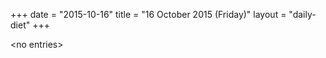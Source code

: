 +++
date = "2015-10-16"
title = "16 October 2015 (Friday)"
layout = "daily-diet"
+++


\<no entries\>

